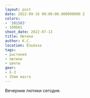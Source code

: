 ```yaml
---
layout: post
date: 2022-09-16 00:00:00.000000000 Z
colors:
- '201503'
- 100b01
shoot_date: 2022-07-13
title: Лютики
author: К.С.
location: Ёльбаза
tags:
- растения
- лютики
- цветы
gear:
- E-3
- 35mm macro
---
```

Вечерние лютики сегодня.

